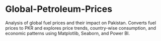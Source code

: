 # Global-Petroleum-Prices
Analysis of global fuel prices and their impact on Pakistan. Converts fuel prices to PKR and explores price trends, country-wise consumption, and economic patterns using Matplotlib, Seaborn, and Power BI.
